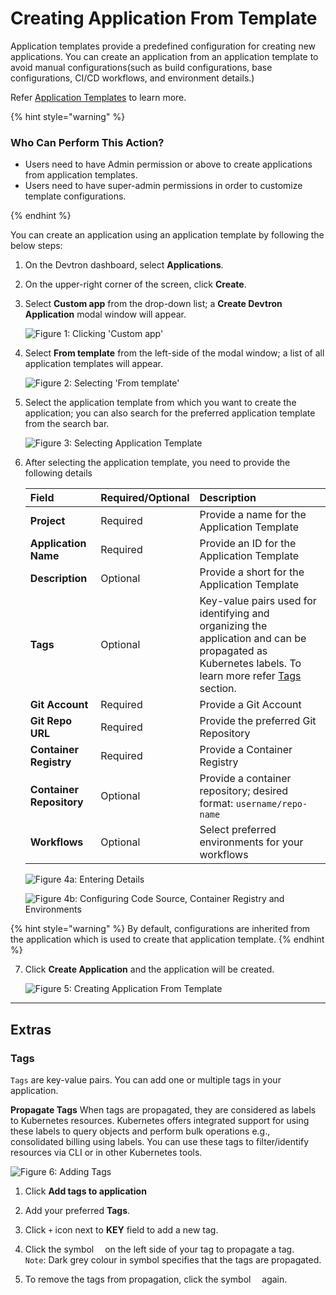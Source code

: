 # Creating Application From Template

Application templates provide a predefined configuration for creating new applications. You can create an application from an application template to avoid manual configurations(such as build configurations, base configurations, CI/CD workflows, and environment details.)

Refer [Application Templates](./global-configurations/application-template.md) to learn more.

{% hint style="warning" %}
### Who Can Perform This Action?
* Users need to have Admin permission or above to create applications from application templates.
* Users need to have super-admin permissions in order to customize template configurations.

{% endhint %}

You can create an application using an application template by following the below steps:

1. On the Devtron dashboard, select **Applications**.

2. On the upper-right corner of the screen, click **Create**.

3. Select **Custom app** from the drop-down list; a **Create Devtron Application** modal window will appear.

    ![Figure 1: Clicking 'Custom app'](https://devtron-public-asset.s3.us-east-2.amazonaws.com/images/creating-application-from-template/application-template-custom-app.jpg)

4. Select **From template** from the left-side of the modal window; a list of all application templates will appear.

    ![Figure 2: Selecting 'From template'](https://devtron-public-asset.s3.us-east-2.amazonaws.com/images/creating-application-from-template/application-template-from-template.jpg)

5. Select the application template from which you want to create the application; you can also search for the preferred application template from the search bar.

    ![Figure 3: Selecting Application Template](https://devtron-public-asset.s3.us-east-2.amazonaws.com/images/creating-application-from-template/application-template-select-template.jpg)

6. After selecting the application template, you need to provide the following details

    | Field                     | Required/Optional | Description                                  |
    | :------------------------ | :---------------- | :------------------------------------------- |
    | **Project**               | Required          | Provide a name for the Application Template  |
    | **Application Name**      | Required          | Provide an ID for the Application Template   |
    | **Description**           | Optional          | Provide a short for the Application Template |
    | **Tags**                  | Optional          | Key-value pairs used for identifying and organizing the application and can be propagated as Kubernetes labels. To learn more refer [Tags](#tags) section.|
    | **Git Account**           | Required          | Provide a Git Account                                                |
    | **Git Repo URL**          | Required          | Provide the preferred Git Repository                                 |
    | **Container Registry**    | Required          | Provide a Container Registry                                         |
    | **Container Repository**  | Optional          | Provide a container repository; desired format: `username/repo-name` |
    | **Workflows**             | Optional          | Select preferred environments for your workflows                     |

    ![Figure 4a: Entering Details](https://devtron-public-asset.s3.us-east-2.amazonaws.com/images/creating-application-from-template/application-template-enter-details-1.jpg)

    ![Figure 4b: Configuring Code Source, Container Registry and Environments](https://devtron-public-asset.s3.us-east-2.amazonaws.com/images/creating-application-from-template/application-template-enter-details-2.jpg)

{% hint style="warning" %}
By default, configurations are inherited from the application which is used to create that application template.
{% endhint %}

7. Click **Create Application** and the application will be created.

    ![Figure 5: Creating Application From Template](https://devtron-public-asset.s3.us-east-2.amazonaws.com/images/creating-application-from-template/application-template-create-template.jpg)

---

## Extras

### Tags

`Tags` are key-value pairs. You can add one or multiple tags in your application. 

**Propagate Tags** 
When tags are propagated, they are considered as labels to Kubernetes resources. Kubernetes offers integrated support for using these labels to query objects and perform bulk operations e.g., consolidated billing using labels. You can use these tags to filter/identify resources via CLI or in other Kubernetes tools.

![Figure 6: Adding Tags](https://devtron-public-asset.s3.us-east-2.amazonaws.com/images/creating-application-from-template/application-template-tags.jpg)

1. Click **Add tags to application**

2. Add your preferred **Tags**.

3. Click `+` icon next to **KEY** field to add a new tag.

4. Click the symbol <img src="https://devtron-public-asset.s3.us-east-2.amazonaws.com/images/creating-application/donot-propagate.jpg"  height="10"> on the left side of your tag to propagate a tag.<br>`Note`: Dark grey colour in symbol specifies that the tags are propagated.

5. To remove the tags from propagation, click the symbol <img src="https://devtron-public-asset.s3.us-east-2.amazonaws.com/images/creating-application/propagate-dark.jpg" height="10"> again.


